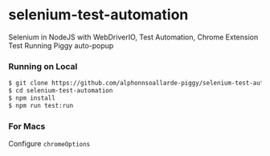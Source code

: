 # selenium-test-automation
Selenium in NodeJS with WebDriverIO, Test Automation, Chrome Extension
Test Running Piggy auto-popup

### Running on Local

```bash
$ git clone https://github.com/alphonnsoallarde-piggy/selenium-test-automation.git
$ cd selenium-test-automation
$ npm install
$ npm run test:run
```

### For Macs
Configure `chromeOptions`
